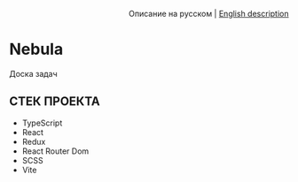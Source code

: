 

<p align="right"> 
Описание на русском | <a href="README_ENG.md">English description</a> 
</p>


# Nebula
Доска задач
<br>

## СТЕК ПРОЕКТА
* TypeScript
* React 
* Redux
* React Router Dom
* SCSS
* Vite




